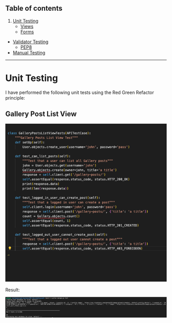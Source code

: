 ## Table of contents
1. [Unit Testing](#unit-testing)
    - [Views](#views) 
    - [Forms](#forms)
- [Validator Testing](#validator-testing)
    - [PEP8](#pep8)
- [Manual Testing](#responsive-testing)
***

# Unit Testing
I have performed the following unit tests using the Red Green Refactor principle:

## Gallery Post List View

![Unit Tests for Gallery Post List View](static/screenshots_tests/gallery_list_view_unit_test.png)

Result:

![Unit Tests results](static/screenshots_tests/gallery_list_view_unit_test_results.png)